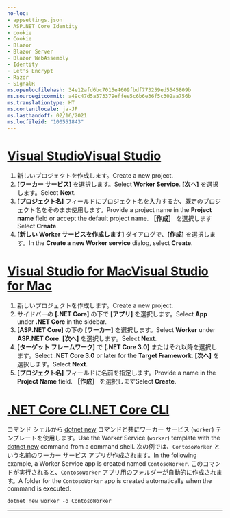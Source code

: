 ```yaml
---
no-loc:
- appsettings.json
- ASP.NET Core Identity
- cookie
- Cookie
- Blazor
- Blazor Server
- Blazor WebAssembly
- Identity
- Let's Encrypt
- Razor
- SignalR
ms.openlocfilehash: 34e12afd6bc7015e4609fbdf773259ed5545809b
ms.sourcegitcommit: a49c47d5a573379effee5c6b6e36f5c302aa756b
ms.translationtype: HT
ms.contentlocale: ja-JP
ms.lasthandoff: 02/16/2021
ms.locfileid: "100551843"
---
```

# <a name="visual-studio"></a>[<span data-ttu-id="7970a-101">Visual Studio</span><span class="sxs-lookup"><span data-stu-id="7970a-101">Visual Studio</span></span>](#tab/visual-studio)

1. <span data-ttu-id="7970a-102">新しいプロジェクトを作成します。</span><span class="sxs-lookup"><span data-stu-id="7970a-102">Create a new project.</span></span>
1. <span data-ttu-id="7970a-103">**[ワーカー サービス]** を選択します。</span><span class="sxs-lookup"><span data-stu-id="7970a-103">Select **Worker Service**.</span></span> <span data-ttu-id="7970a-104">**[次へ]** を選択します。</span><span class="sxs-lookup"><span data-stu-id="7970a-104">Select **Next**.</span></span>
1. <span data-ttu-id="7970a-105">**[プロジェクト名]** フィールドにプロジェクト名を入力するか、既定のプロジェクト名をそのまま使用します。</span><span class="sxs-lookup"><span data-stu-id="7970a-105">Provide a project name in the **Project name** field or accept the default project name.</span></span> <span data-ttu-id="7970a-106">**［作成］** を選択します</span><span class="sxs-lookup"><span data-stu-id="7970a-106">Select **Create**.</span></span>
1. <span data-ttu-id="7970a-107">**[新しい Worker サービスを作成します]** ダイアログで、**[作成]** を選択します。</span><span class="sxs-lookup"><span data-stu-id="7970a-107">In the **Create a new Worker service** dialog, select **Create**.</span></span>

# <a name="visual-studio-for-mac"></a>[<span data-ttu-id="7970a-108">Visual Studio for Mac</span><span class="sxs-lookup"><span data-stu-id="7970a-108">Visual Studio for Mac</span></span>](#tab/visual-studio-mac)

1. <span data-ttu-id="7970a-109">新しいプロジェクトを作成します。</span><span class="sxs-lookup"><span data-stu-id="7970a-109">Create a new project.</span></span>
1. <span data-ttu-id="7970a-110">サイドバーの **[.NET Core]** の下で **[アプリ]** を選択します。</span><span class="sxs-lookup"><span data-stu-id="7970a-110">Select **App** under **.NET Core** in the sidebar.</span></span>
1. <span data-ttu-id="7970a-111">**[ASP.NET Core]** の下の **[ワーカー]** を選択します。</span><span class="sxs-lookup"><span data-stu-id="7970a-111">Select **Worker** under **ASP.NET Core**.</span></span> <span data-ttu-id="7970a-112">**[次へ]** を選択します。</span><span class="sxs-lookup"><span data-stu-id="7970a-112">Select **Next**.</span></span>
1. <span data-ttu-id="7970a-113">**[ターゲット フレームワーク]** で **[.NET Core 3.0]** またはそれ以降を選択します。</span><span class="sxs-lookup"><span data-stu-id="7970a-113">Select **.NET Core 3.0** or later for the **Target Framework**.</span></span> <span data-ttu-id="7970a-114">**[次へ]** を選択します。</span><span class="sxs-lookup"><span data-stu-id="7970a-114">Select **Next**.</span></span>
1. <span data-ttu-id="7970a-115">**[プロジェクト名]** フィールドに名前を指定します。</span><span class="sxs-lookup"><span data-stu-id="7970a-115">Provide a name in the **Project Name** field.</span></span> <span data-ttu-id="7970a-116">**［作成］** を選択します</span><span class="sxs-lookup"><span data-stu-id="7970a-116">Select **Create**.</span></span>

# <a name="net-core-cli"></a>[<span data-ttu-id="7970a-117">.NET Core CLI</span><span class="sxs-lookup"><span data-stu-id="7970a-117">.NET Core CLI</span></span>](#tab/netcore-cli)

<span data-ttu-id="7970a-118">コマンド シェルから [dotnet new](/dotnet/core/tools/dotnet-new) コマンドと共にワーカー サービス (`worker`) テンプレートを使用します。</span><span class="sxs-lookup"><span data-stu-id="7970a-118">Use the Worker Service (`worker`) template with the [dotnet new](/dotnet/core/tools/dotnet-new) command from a command shell.</span></span> <span data-ttu-id="7970a-119">次の例では、`ContosoWorker` という名前のワーカー サービス アプリが作成されます。</span><span class="sxs-lookup"><span data-stu-id="7970a-119">In the following example, a Worker Service app is created named `ContosoWorker`.</span></span> <span data-ttu-id="7970a-120">このコマンドが実行されると、`ContosoWorker` アプリ用のフォルダーが自動的に作成されます。</span><span class="sxs-lookup"><span data-stu-id="7970a-120">A folder for the `ContosoWorker` app is created automatically when the command is executed.</span></span>

```dotnetcli
dotnet new worker -o ContosoWorker
```

---
